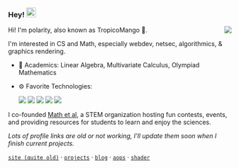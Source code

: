 ### Hey! <img src="https://media.giphy.com/media/hvRJCLFzcasrR4ia7z/giphy.gif" width="22">

<img align="right" src="https://github-readme-stats.vercel.app/api?username=polarr&show_icons=true&text_color=718096&bg_color=00000000&hide_title=true&hide_border=true&count_private=false&include_all_commits=true" />

Hi! I'm polarity, also known as TropicoMango 🥭. 

I'm interested in CS and Math, especially webdev, netsec, algorithmics, & graphics rendering.


- 🚀 Academics: Linear Algebra, Multivariate Calculus, Olympiad Mathematics
- ⚙️ Favorite Technologies: 

  <img src="https://img.shields.io/badge/-Typescript-3178C6?logo=Typescript&logoColor=white&style=for-the-badge">
  <img src="https://img.shields.io/badge/-SvelteKit-FF3E00?logo=svelte&logoColor=white&style=for-the-badge">
  <img src="https://img.shields.io/badge/-C++-00599C?logo=cplusplus&logoColor=white&style=for-the-badge">
  <img src="https://img.shields.io/badge/-Julia-9558B2?logo=julia&logoColor=white&style=for-the-badge">
  <img src="https://img.shields.io/badge/-Cloudflare-F38020?logo=cloudflare&logoColor=white&style=for-the-badge">

I co-founded [Math et al](https://mathetal.org), a STEM organization hosting fun contests, events, and providing resources for students to learn and enjoy the sciences.

*Lots of profile links are old or not working, I'll update them soon when I finish current projects.*

[`site (quite old)`](https://polarr.github.io) · [`projects`](//) · [`blog`](//) · [`aops`](https://artofproblemsolving.com/community/user/polarity) · [`shader`](https://www.shadertoy.com/user/IAmLegend)
